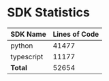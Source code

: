 # SDK Statistics

| SDK Name | Lines of Code |
| -------- | ------------- |
| python | 41477 |
| typescript | 11177 |
| **Total** | 52654 |
